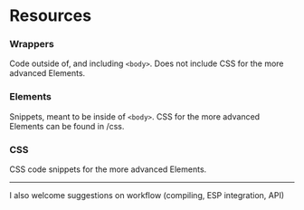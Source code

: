 # Resources

### Wrappers
Code outside of, and including `<body>`. Does not include CSS for the more advanced Elements. 

### Elements
Snippets, meant to be inside of `<body>`. CSS for the more advanced Elements can be found in /css.

### CSS
CSS code snippets for the more advanced Elements.

***

I also welcome suggestions on workflow (compiling, ESP integration, API) 
